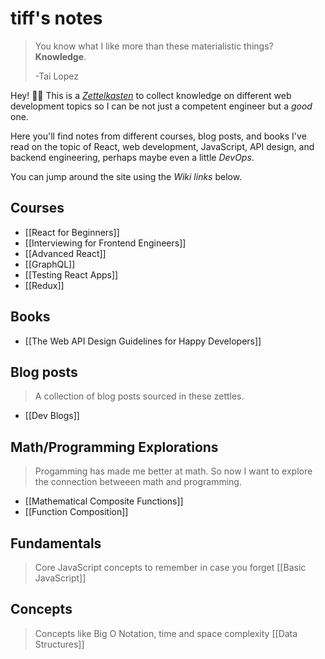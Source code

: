 # tiff's notes

> You know what I like more than these materialistic things? **Knowledge**.
> 
> -Tai Lopez

Hey! 👋🏽 This is a *[Zettelkasten](https://zettelkasten.de/posts/overview/)* to collect knowledge on different web development topics so I can be not just a competent engineer but a *good* one.

Here you'll find notes from different courses, blog posts, and books I've read on the topic of React, web development, JavaScript, API design, and backend engineering, perhaps maybe even a little *DevOps*.

You can jump around the site using the *Wiki links* below.

## Courses

- [[React for Beginners]]
- [[Interviewing for Frontend Engineers]]
- [[Advanced React]]
- [[GraphQL]]
- [[Testing React Apps]]
- [[Redux]]

## Books

- [[The Web API Design Guidelines for Happy Developers]]

## Blog posts

> A collection of blog posts sourced in these zettles.

- [[Dev Blogs]]

## Math/Programming Explorations
> Progamming has made me better at math. So now I want to explore the connection betweeen math and programming.

- [[Mathematical Composite Functions]]
- [[Function Composition]]

## Fundamentals
> Core JavaScript concepts to remember in case you forget
[[Basic JavaScript]]

## Concepts
> Concepts like Big O Notation, time and space complexity
[[Data Structures]]







